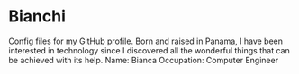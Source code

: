 # Bianchi
Config files for my GitHub profile.
Born and raised in Panama, 
I have been interested in technology since I discovered all the wonderful things that can be achieved with its help.
Name: Bianca
Occupation: Computer Engineer
